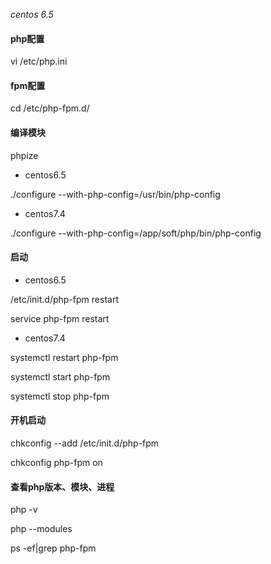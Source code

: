 _centos 6.5_

#### php配置

vi /etc/php.ini

#### fpm配置

cd /etc/php-fpm.d/

#### 编译模块

phpize

* centos6.5

./configure  --with-php-config=/usr/bin/php-config

* centos7.4

./configure --with-php-config=/app/soft/php/bin/php-config

#### 启动

* centos6.5

/etc/init.d/php-fpm restart 

service php-fpm restart

* centos7.4

systemctl restart php-fpm

systemctl start php-fpm

systemctl stop php-fpm

#### 开机启动

chkconfig --add /etc/init.d/php-fpm

chkconfig php-fpm on

#### 查看php版本、模块、进程

php -v

php --modules

ps -ef\|grep php-fpm

